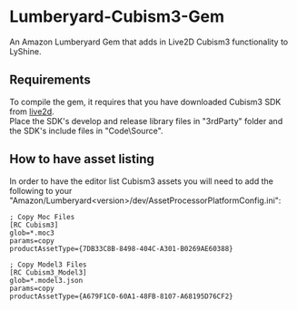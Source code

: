 # Lumberyard-Cubism3-Gem
An Amazon Lumberyard Gem that adds in Live2D Cubism3 functionality to LyShine.

## Requirements
To compile the gem, it requires that you have downloaded Cubism3 SDK from [live2d](https://live2d.github.io/#native).  
Place the SDK\'s develop and release library files in "3rdParty" folder and the SDK\'s include files in "Code\\Source".  

## How to have asset listing
In order to have the editor list Cubism3 assets you will need to add the following to your "Amazon/Lumberyard\<version\>/dev/AssetProcessorPlatformConfig.ini":  
```Text
; Copy Moc Files
[RC Cubism3]
glob=*.moc3
params=copy
productAssetType={7DB33C8B-8498-404C-A301-B0269AE60388}

; Copy Model3 Files
[RC Cubism3_Model3]
glob=*.model3.json
params=copy
productAssetType={A679F1C0-60A1-48FB-8107-A68195D76CF2}
```
